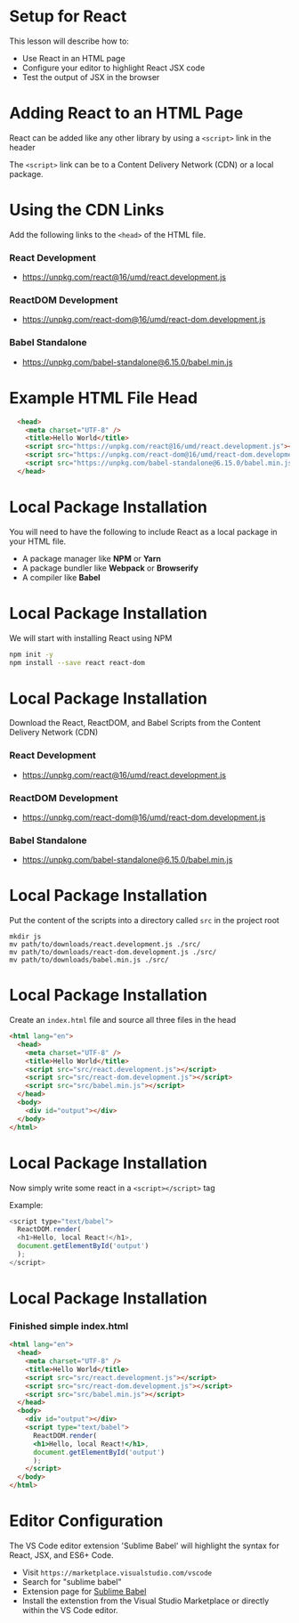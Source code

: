 # Setup for React

This lesson will describe how to:
- Use React in an HTML page
- Configure your editor to highlight React JSX code
- Test the output of JSX in the browser

# Adding React to an HTML Page

React can be added like any other library by using a `<script>` link in the header

The `<script>` link can be to a Content Delivery Network (CDN) or a local package.

# Using the CDN Links

Add the following links to the `<head>` of the HTML file.

### React Development
- https://unpkg.com/react@16/umd/react.development.js

### ReactDOM Development
- https://unpkg.com/react-dom@16/umd/react-dom.development.js

### Babel Standalone
- https://unpkg.com/babel-standalone@6.15.0/babel.min.js

# Example HTML File Head

```html
  <head>
    <meta charset="UTF-8" />
    <title>Hello World</title>
    <script src="https://unpkg.com/react@16/umd/react.development.js"></script>
    <script src="https://unpkg.com/react-dom@16/umd/react-dom.development.js"></script>
    <script src="https://unpkg.com/babel-standalone@6.15.0/babel.min.js"></script>
  </head>
```

# Local Package Installation

You will need to have the following to include React as a local package in your HTML file.

- A package manager like **NPM** or **Yarn**
- A package bundler like **Webpack** or **Browserify**
- A compiler like **Babel**

# Local Package Installation

We will start with installing React using NPM

```sh
npm init -y
npm install --save react react-dom
```

# Local Package Installation

Download the React, ReactDOM, and Babel Scripts from the Content Delivery Network (CDN)

### React Development
- https://unpkg.com/react@16/umd/react.development.js

### ReactDOM Development
- https://unpkg.com/react-dom@16/umd/react-dom.development.js

### Babel Standalone
- https://unpkg.com/babel-standalone@6.15.0/babel.min.js

# Local Package Installation

Put the content of the scripts into a directory called `src` in the project root

```shell
mkdir js
mv path/to/downloads/react.development.js ./src/
mv path/to/downloads/react-dom.development.js ./src/
mv path/to/downloads/babel.min.js ./src/
```

# Local Package Installation

Create an `index.html` file and source all three files in the head

```html
<html lang="en">
  <head>
    <meta charset="UTF-8" />
    <title>Hello World</title>
    <script src="src/react.development.js"></script>
    <script src="src/react-dom.development.js"></script>
    <script src="src/babel.min.js"></script>
  </head>
  <body>
    <div id="output"></div>
  </body>
</html>
```

# Local Package Installation

Now simply write some react in a `<script></script>` tag

Example:

```js
<script type="text/babel">
  ReactDOM.render(
  <h1>Hello, local React!</h1>,
  document.getElementById('output')
  );
</script>
```

# Local Package Installation

### Finished simple index.html

```html
<html lang="en">
  <head>
    <meta charset="UTF-8" />
    <title>Hello World</title>
    <script src="src/react.development.js"></script>
    <script src="src/react-dom.development.js"></script>
    <script src="src/babel.min.js"></script>
  </head>
  <body>
    <div id="output"></div>
    <script type="text/babel">
      ReactDOM.render(
      <h1>Hello, local React!</h1>,
      document.getElementById('output')
      );
    </script>
  </body>
</html>
```

# Editor Configuration

The VS Code editor extension 'Sublime Babel' will highlight the syntax for React, JSX, and ES6+ Code.

- Visit `https://marketplace.visualstudio.com/vscode`
- Search for "sublime babel"
- Extension page for [Sublime Babel](https://marketplace.visualstudio.com/items?itemName=joshpeng.sublime-babel-vscode)
- Install the extenstion from the Visual Studio Marketplace or directly within the VS Code editor.

